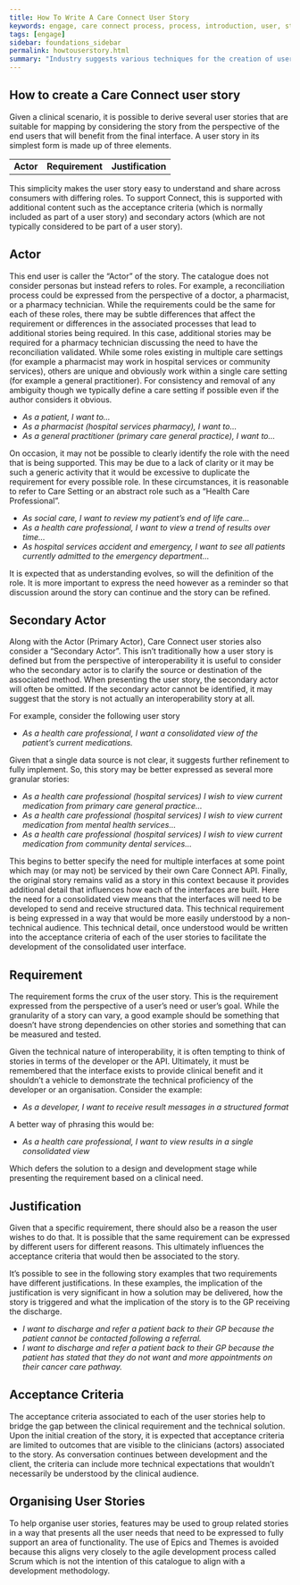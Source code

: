 ```yaml
---
title: How To Write A Care Connect User Story
keywords: engage, care connect process, process, introduction, user, story, tutorial
tags: [engage]
sidebar: foundations_sidebar
permalink: howtouserstory.html
summary: "Industry suggests various techniques for the creation of user stories. Care Connect extends this slightly to help make the creation of user stories more relevant to the creation of system interfaces."
---
```


## How to create a Care Connect user story
Given a clinical scenario, it is possible to derive several user stories that are suitable for mapping by considering the story from the perspective of the end users that will benefit from the final interface.
A user story in its simplest form is made up of three elements.

<table style="margin-left:auto;margin-right:auto;"><tr><td><b>Actor</b></td><td><b>Requirement</b></td><td><b>Justification</b></td></tr></table>

This simplicity makes the user story easy to understand and share across consumers with differing roles. To support Connect, this is supported with additional content such as the acceptance criteria (which is normally included as part of a user story) and secondary actors (which are not typically considered to be part of a user story).
## Actor
This end user is caller the “Actor” of the story. The catalogue does not consider personas but instead refers to roles. For example, a reconciliation process could be expressed from the perspective of a doctor, a pharmacist, or a pharmacy technician. While the requirements could be the same for each of these roles, there may be subtle differences that affect the requirement or differences in the associated processes that lead to additional stories being required. In this case, additional stories may be required for a pharmacy technician discussing the need to have the reconciliation validated. While some roles existing in multiple care settings (for example a pharmacist may work in hospital services or community services), others are unique and obviously work within a single care setting (for example a general practitioner). For consistency and removal of any ambiguity though we typically define a care setting if possible even if the author considers it obvious.
* *As a patient, I want to…*
* *As a pharmacist (hospital services pharmacy), I want to…*
* *As a general practitioner (primary care general practice), I want to…*

On occasion, it may not be possible to clearly identify the role with the need that is being supported. This may be due to a lack of clarity or it may be such a generic activity that it would be excessive to duplicate the requirement for every possible role. In these circumstances, it is reasonable to refer to Care Setting or an abstract role such as a “Health Care Professional”.
* *As social care, I want to review my patient’s end of life care…*
* *As a health care professional, I want to view a trend of results over time…*
* *As hospital services accident and emergency, I want to see all patients currently admitted to the emergency department…*

It is expected that as understanding evolves, so will the definition of the role. It is more important to express the need however as a reminder so that discussion around the story can continue and the story can be refined.
## Secondary Actor
Along with the Actor (Primary Actor), Care Connect user stories also consider a “Secondary Actor”. This isn’t traditionally how a user story is defined but from the perspective of interoperability it is useful to consider who the secondary actor is to clarify the source or destination of the associated method. When presenting the user story, the secondary actor will often be omitted. If the secondary actor cannot be identified, it may suggest that the story is not actually an interoperability story at all.

For example, consider the following user story
* *As a health care professional, I want a consolidated view of the patient’s current medications.*

Given that a single data source is not clear, it suggests further refinement to fully implement. So, this story may be better expressed as several more granular stories:
* *As a health care professional (hospital services) I wish to view current medication from primary care general practice…*
* *As a health care professional (hospital services) I wish to view current medication from mental health services…*
* *As a health care professional (hospital services) I wish to view current medication from community dental services…*

This begins to better specify the need for multiple interfaces at some point which may (or may not) be serviced by their own Care Connect API. Finally, the original story remains valid as a story in this context because it provides additional detail that influences how each of the interfaces are built. Here the need for a consolidated view means that the interfaces will need to be developed to send and receive structured data. This technical requirement is being expressed in a way that would be more easily understood by a non-technical audience. This technical detail, once understood would be written into the acceptance criteria of each of the user stories to facilitate the development of the consolidated user interface.
## Requirement
The requirement forms the crux of the user story. This is the requirement expressed from the perspective of a user’s need or user’s goal. While the granularity of a story can vary, a good example should be something that doesn’t have strong dependencies on other stories and something that can be measured and tested.

Given the technical nature of interoperability, it is often tempting to think of stories in terms of the developer or the API. Ultimately, it must be remembered that the interface exists to provide clinical benefit and it shouldn’t a vehicle to demonstrate the technical proficiency of the developer or an organisation.
Consider the example:

* *As a developer, I want to receive result messages in a structured format*

A better way of phrasing this would be:

* *As a health care professional, I want to view results in a single consolidated view*

Which defers the solution to a design and development stage while presenting the requirement based on a clinical need.
## Justification
Given that a specific requirement, there should also be a reason the user wishes to do that. It is possible that the same requirement can be expressed by different users for different reasons. This ultimately influences the acceptance criteria that would then be associated to the story.

It’s possible to see in the following story examples that two requirements have different justifications. In these examples, the implication of the justification is very significant in how a solution may be delivered, how the story is triggered and what the implication of the story is to the GP receiving the discharge.
* *I want to discharge and refer a patient back to their GP because the patient cannot be contacted following a referral.*
* *I want to discharge and refer a patient back to their GP because the patient has stated that they do not want and more appointments on their cancer care pathway.*

## Acceptance Criteria
The acceptance criteria associated to each of the user stories help to bridge the gap between the clinical requirement and the technical solution. Upon the initial creation of the story, it is expected that acceptance criteria are limited to outcomes that are visible to the clinicians (actors) associated to the story. As conversation continues between development and the client, the criteria can include more technical expectations that wouldn’t necessarily be understood by the clinical audience.
## Organising User Stories
To help organise user stories, features may be used to group related stories in a way that presents all the user needs that need to be expressed to fully support an area of functionality. The use of Epics and Themes is avoided because this aligns very closely to the agile development process called Scrum which is not the intention of this catalogue to align with a development methodology.
